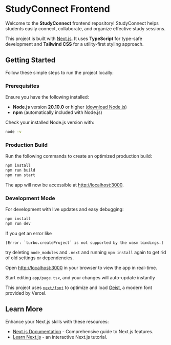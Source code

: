 # StudyConnect Frontend

Welcome to the **StudyConnect** frontend repository! StudyConnect helps students easily connect, collaborate, and organize effective study sessions.

This project is built with [Next.js](https://nextjs.org).   It uses **TypeScript** for type-safe development and **Tailwind CSS** for a utility-first styling approach.

## Getting Started

Follow these simple steps to run the project locally:

### Prerequisites

Ensure you have the following installed:

- **Node.js** version **20.10.0** or higher ([download Node.js](https://nodejs.org/))
- **npm** (automatically included with Node.js)

Check your installed Node.js version with:

```bash
node -v
```

### Production Build

Run the following commands to create an optimized production build:

```bash
npm install
npm run build
npm run start
```

The app will now be accessible at [http://localhost:3000](http://localhost:3000).

### Development Mode

For development with live updates and easy debugging:

```bash
npm install
npm run dev
```

If you get an error like
```
[Error: `turbo.createProject` is not supported by the wasm bindings.]
```
try deleting `node_modules` and `.next` and running `npm install` again to get rid of old settings or dependencies.

Open [http://localhost:3000](http://localhost:3000) in your browser to view the app in real-time.

Start editing `app/page.tsx`, and your changes will auto-update instantly

This project uses [`next/font`](https://nextjs.org/docs/app/building-your-application/optimizing/fonts) to optimize and load [Geist](https://vercel.com/font), a modern font provided by Vercel.

## Learn More

Enhance your Next.js skills with these resources:

- [Next.js Documentation](https://nextjs.org/docs) - Comprehensive guide to Next.js features.
- [Learn Next.js](https://nextjs.org/learn) - an interactive Next.js tutorial.
